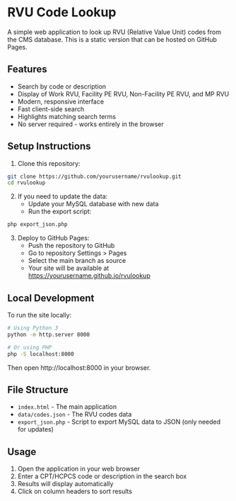# RVU Code Lookup

A simple web application to look up RVU (Relative Value Unit) codes from the CMS database. This is a static version that can be hosted on GitHub Pages.

## Features

- Search by code or description
- Display of Work RVU, Facility PE RVU, Non-Facility PE RVU, and MP RVU
- Modern, responsive interface
- Fast client-side search
- Highlights matching search terms
- No server required - works entirely in the browser

## Setup Instructions

1. Clone this repository:
```bash
git clone https://github.com/yourusername/rvulookup.git
cd rvulookup
```

2. If you need to update the data:
   - Update your MySQL database with new data
   - Run the export script:
```bash
php export_json.php
```

3. Deploy to GitHub Pages:
   - Push the repository to GitHub
   - Go to repository Settings > Pages
   - Select the main branch as source
   - Your site will be available at https://yourusername.github.io/rvulookup

## Local Development

To run the site locally:

```bash
# Using Python 3
python -m http.server 8000

# Or using PHP
php -S localhost:8000
```

Then open http://localhost:8000 in your browser.

## File Structure

- `index.html` - The main application
- `data/codes.json` - The RVU codes data
- `export_json.php` - Script to export MySQL data to JSON (only needed for updates)

## Usage

1. Open the application in your web browser
2. Enter a CPT/HCPCS code or description in the search box
3. Results will display automatically
4. Click on column headers to sort results 
